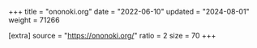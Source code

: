 +++
title = "ononoki.org"
date = "2022-06-10"
updated = "2024-08-01"
weight = 71266

[extra]
source = "https://ononoki.org/"
ratio = 2
size = 70
+++
